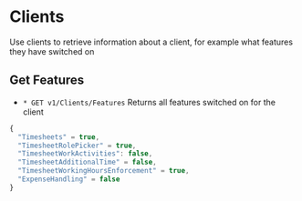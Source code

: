# Clients
Use clients to retrieve information about a client, for example what features they have switched on

## Get Features
* `* GET v1/Clients/Features` Returns all features switched on for the client
```javascript
{
  "Timesheets" = true,
  "TimesheetRolePicker" = true,
  "TimesheetWorkActivities": false,
  "TimesheetAdditionalTime" = false,
  "TimesheetWorkingHoursEnforcement" = true,
  "ExpenseHandling" = false
}
```
